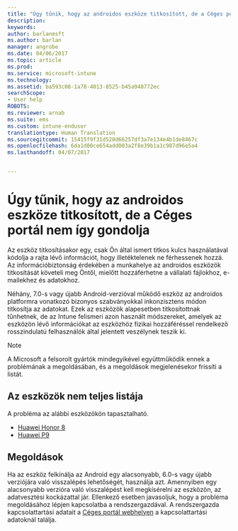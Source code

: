 ```yaml
---
title: "Úgy tűnik, hogy az androidos eszköze titkosított, de a Céges portál nem így gondolja"
description: 
keywords: 
author: barlanmsft
ms.author: barlan
manager: angrobe
ms.date: 04/06/2017
ms.topic: article
ms.prod: 
ms.service: microsoft-intune
ms.technology: 
ms.assetid: ba593c08-1a78-4013-8525-b45a948772ec
searchScope:
- User help
ROBOTS: 
ms.reviewer: arnab
ms.suite: ems
ms.custom: intune-enduser
translationtype: Human Translation
ms.sourcegitcommit: 15415f9f31d520d66257df3a7e134e4b1de8467c
ms.openlocfilehash: 6da1d00ce654add003a2f8e39b1a1c987d96e5a4
ms.lasthandoff: 04/07/2017


---
```



# <a name="your-android-device-seems-to-be-encrypted-but-company-portal-says-otherwise"></a>Úgy tűnik, hogy az androidos eszköze titkosított, de a Céges portál nem így gondolja

Az eszköz titkosításakor egy, csak Ön által ismert titkos kulcs használatával kódolja a rajta lévő információt, hogy illetéktelenek ne férhessenek hozzá. Az információbiztonság érdekében a munkahelye az androidos eszközök titkosítását követeli meg Öntől, mielőtt hozzáférhetne a vállalati fájlokhoz, e-mailekhez és adatokhoz.

Néhány, 7.0-s vagy újabb Android-verzióval működő eszköz az androidos platformra vonatkozó bizonyos szabványokkal inkonzisztens módon titkosítja az adatokat. Ezek az eszközök alapesetben titkosítottnak tűnhetnek, de az Intune felismeri azon használt módszereket, amelyek az eszközön lévő információkat az eszközhöz fizikai hozzáféréssel rendelkező rosszindulatú felhasználók által jelentett veszélynek teszik ki.

> [!Note]
> A Microsoft a felsorolt gyártók mindegyikével együttműködik ennek a problémának a megoldásában, és a megoldások megjelenésekor frissíti a listát.

## <a name="an-incomplete-list-of-devices"></a>Az eszközök nem teljes listája

A probléma az alábbi eszközökön tapasztalható.

- [Huawei Honor 8](http://consumer.huawei.com/en/support/mobile-phones/honor8_en-sup.htm)
- [Huawei P9](http://consumer.huawei.com/mobile-phones/p9/index.html)

## <a name="solutions"></a>Megoldások

Ha az eszköz felkínálja az Android egy alacsonyabb, 6.0-s vagy újabb verziójára való visszalépés lehetőségét, használja azt. Amennyiben egy alacsonyabb verzióra való visszalépést kell megkísérelni az eszközön, az adatvesztési kockázattal jár. Ellenkező esetben javasoljuk, hogy a probléma megoldásához lépjen kapcsolatba a rendszergazdával. A rendszergazda kapcsolattartási adatait a [Céges portál webhelyen](http://portal.manage.microsoft.com) a kapcsolattartási adatoknál találja.

